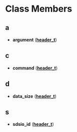 
# Class Members



## a

* **argument** ([**header\_t**](structheader__t.md))


## c

* **command** ([**header\_t**](structheader__t.md))


## d

* **data\_size** ([**header\_t**](structheader__t.md))


## s

* **sdsio\_id** ([**header\_t**](structheader__t.md))




